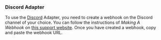 ### Discord Adapter

To use the [Discord](https://discord.com/) Adapter, you need to create a webhook on the Discord channel of your choice. You can follow the instructions of _Making A Webhook_ on [this support website](https://support.discord.com/hc/en-us/articles/228383668-Intro-to-Webhooks).
Once you have created a webhook, copy and paste the webhook URL.
